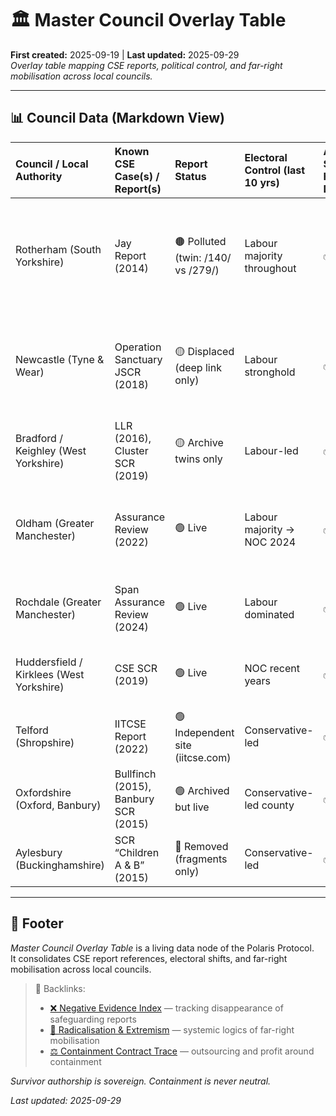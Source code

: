 # 🏛️ Master Council Overlay Table  
**First created:** 2025-09-19 | **Last updated:** 2025-09-29  
*Overlay table mapping CSE reports, political control, and far-right mobilisation across local councils.*  

---

## 📊 Council Data (Markdown View)

| Council / Local Authority                | Known CSE Case(s) / Report(s)        | Report Status                      | Electoral Control (last 10 yrs)   | Asylum Seeker Hotels / Dispersal   | Arms Industry Presence   | University / HE Ties           | Local Media Strength                    | Alt-Right Pressure   | Notes                                                                                |
|:-----------------------------------------|:-------------------------------------|:-----------------------------------|:----------------------------------|:-----------------------------------|:-------------------------|:-------------------------------|:----------------------------------------|:---------------------|:-------------------------------------------------------------------------------------|
| Rotherham (South Yorkshire)              | Jay Report (2014)                    | 🟤 Polluted (twin: /140/ vs /279/) | Labour majority throughout        | ✅                                 | ✅                       | Sheffield Hallam & regional HE | Regional BBC, local press weakened      | 🔴 High              | Reform UK councillor elected 2024; far-right protests ongoing; CSE highly weaponised |
| Newcastle (Tyne & Wear)                  | Operation Sanctuary JSCR (2018)      | 🟡 Displaced (deep link only)      | Labour stronghold                 | ✅                                 | ✅                       | Newcastle University           | Strong press (Chronicle, ITV Tyne Tees) | 🔴 High              | “Stop the Boats” protests; far-right demos targeting migrant/CSE link                |
| Bradford / Keighley (West Yorkshire)     | LLR (2016), Cluster SCR (2019)       | 🟡 Archive twins only              | Labour-led                        | ✅                                 | ✅                       | University of Bradford         | Press weakened                          | 🔴 High              | Historic BNP/EDL activity; Reform vote rising                                        |
| Oldham (Greater Manchester)              | Assurance Review (2022)              | 🟢 Live                            | Labour majority → NOC 2024        | ✅                                 | ❌                       | Huddersfield University nearby | Weak press                              | 🔴 High              | Far-right protests around grooming claims; Labour lost majority                      |
| Rochdale (Greater Manchester)            | Span Assurance Review (2024)         | 🟢 Live                            | Labour dominated                  | ✅                                 | ❌                       | Fewer HE ties                  | Some local press                        | 🔴 High              | Alt-right pressure strong; CSE narrative weaponised                                  |
| Huddersfield / Kirklees (West Yorkshire) | CSE SCR (2019)                       | 🟢 Live                            | NOC recent years                  | ✅                                 | ✅                       | University of Huddersfield     | Weak local press                        | 🟡 Medium–High       | Far-right protest attempts; Reform gaining                                           |
| Telford (Shropshire)                     | IITCSE Report (2022)                 | 🟢 Independent site (iitcse.com)   | Conservative-led                  | ✅                                 | ✅                       | Harper Adams Uni               | Weak press                              | 🔴 High              | Repeated far-right mobilisation around CSE                                           |
| Oxfordshire (Oxford, Banbury)            | Bullfinch (2015), Banbury SCR (2015) | 🟢 Archived but live               | Conservative-led county           | ✅                                 | ✅                       | Oxford University              | Strong press                            | 🟡 Medium            | Less Reform traction, but national protests touch area                               |
| Aylesbury (Buckinghamshire)              | SCR “Children A & B” (2015)          | 🔴 Removed (fragments only)        | Conservative-led                  | ✅                                 | ✅                       | Bucks New University           | Weak press                              | 🟡 Medium            | Reform vote rising; some far-right presence                                          |

---

## 🏮 Footer  

*Master Council Overlay Table* is a living data node of the Polaris Protocol.  
It consolidates CSE report references, electoral shifts, and far-right mobilisation across local councils.  

> 📡 Backlinks:  
> - [❌ Negative Evidence Index](../🪬_Radicalisation_Extremism/❌_negative_evidence_index.md) — tracking disappearance of safeguarding reports  
> - [🪬 Radicalisation & Extremism](../🪬_radicalisation_extremism.md) — systemic logics of far-right mobilisation  
> - [⚖️ Containment Contract Trace](../🌀_System_Governance/⚖️_containment_contract_trace.md) — outsourcing and profit around containment  

*Survivor authorship is sovereign. Containment is never neutral.*  

_Last updated: 2025-09-29_
